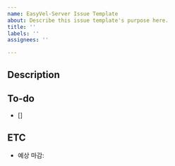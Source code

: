 ```yaml
---
name: EasyVel-Server Issue Template
about: Describe this issue template's purpose here.
title: ''
labels: ''
assignees: ''

---
```


## Description
<!-- 설명을 작성하세요 -->


## To-do
- []

## ETC
- 예상 마감:
